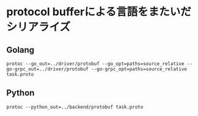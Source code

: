 # protocol bufferによる言語をまたいだシリアライズ

## Golang 

```
protoc --go_out=../driver/protobuf --go_opt=paths=source_relative --go-grpc_out=../driver/protobuf --go-grpc_opt=paths=source_relative task.proto
```

## Python

```
protoc --python_out=../backend/protobuf task.proto 
```
